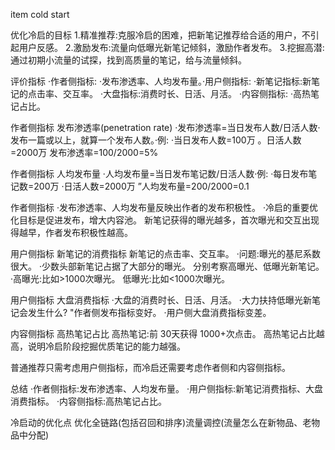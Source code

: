 item cold start

优化冷启的目标
1.精准推荐:克服冷启的困难，把新笔记推荐给合适的用户，不引起用户反感。
2.激励发布:流量向低曝光新笔记倾斜，激励作者发布。
3.挖掘高潜:通过初期小流量的试探，找到高质量的笔记，给与流量倾斜。



评价指标
·作者侧指标:
·发布渗透率、人均发布量。·用户侧指标:
·新笔记指标:新笔记的点击率、交互率。
·大盘指标:消费时长、日活、月活。
·内容侧指标:
·高热笔记占比。


作者侧指标
发布渗透率(penetration rate)
·发布渗透率=当日发布人数/日活人数·发布一篇或以上，就算一个发布人数。·例:
·当日发布人数=100万
。日活人数=2000万
发布渗透率=100/2000=5%


作者侧指标
人均发布量
·人均发布量=当日发布笔记数/日活人数·例:
·每日发布笔记数=200万
·日活人数=2000万
”人均发布量=200/2000=0.1


作者侧指标
·发布渗透率、人均发布量反映出作者的发布积极性。
·冷启的重要优化目标是促进发布，增大内容池。
新笔记获得的曝光越多，首次曝光和交互出现得越早，作者发布积极性越高。


用户侧指标
新笔记的消费指标
新笔记的点击率、交互率。
·问题:曝光的基尼系数很大。
·少数头部新笔记占据了大部分的曝光。
分别考察高曝光、低曝光新笔记。
·高曝光:比如>1000次曝光。
低曝光:比如<1000次曝光。

用户侧指标
大盘消费指标
·大盘的消费时长、日活、月活。
·大力扶持低曝光新笔记会发生什么?
"作者侧发布指标变好。
·用户侧大盘消费指标变差。

内容侧指标
高热笔记占比
高热笔记:前 30天获得 1000+次点击。
高热笔记占比越高，说明冷启阶段挖掘优质笔记的能力越强。

普通推荐只需考虑用户侧指标，而冷启还需要考虑作者侧和内容侧指标。

总结
·作者侧指标:发布渗透率、人均发布量。
·用户侧指标:新笔记消费指标、大盘消费指标。
·内容侧指标:高热笔记占比。


冷启动的优化点
优化全链路(包括召回和排序)流量调控(流量怎么在新物品、老物品中分配)
